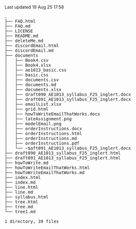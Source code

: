 Last updated 19 Aug 25 17:58

<pre>
.
├── FAQ.html
├── FAQ.md
├── LICENSE
├── README.md
├── deleteMe.md
├── discordEmail.html
├── discordEmail.md
├── documents
│   ├── Book4.csv
│   ├── Book4.xlsx
│   ├── ae1013_basic.css
│   ├── basic.css
│   ├── documents.csv
│   ├── documents.md
│   ├── documents.xlsx
│   ├── draft090_AE1013_syllabus_F25_inglert.docx
│   ├── draft091_AE1013_syllabus_F25_inglert.docx
│   ├── emailList.xlsx
│   ├── grid.html
│   ├── howToWriteEmailThatWorks.docx
│   ├── lateAssignment.png
│   ├── modelEmail.png
│   ├── orderInstructions.docx
│   ├── orderInstructions.html
│   ├── orderInstructions.md
│   ├── orderInstructions.pdf
│   └── ~$aft091_AE1013_syllabus_F25_inglert.docx
├── draft090_AE1013_syllabus_F25_inglert.html
├── draft091_AE1013_syllabus_F25_inglert.html
├── howToWrite.md
├── howToWriteEmailThatWorks.html
├── howToWriteEmailThatWorks.md
├── index.html
├── index.md
├── line.html
├── line.md
├── syllabus.html
├── tree.html
├── tree.md
└── tree1.md

1 directory, 39 files

</pre>
